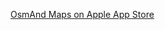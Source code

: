 [OsmAnd Maps on Apple App Store](https://apps.apple.com/us/app/osmand-maps-travel-navigate/id934850257)